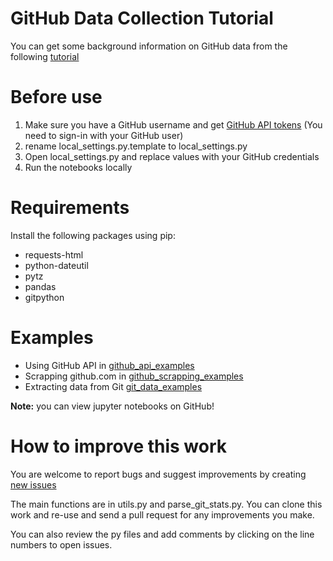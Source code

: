 # GitHub Data Collection Tutorial
You can get some background information on GitHub data from the following [tutorial](datasource.md)

# Before use
1. Make sure you have a GitHub username and get [GitHub API tokens](https://github.com/settings/tokens) (You need to sign-in with your GitHub user)
2. rename local_settings.py.template to local_settings.py
3. Open local_settings.py and replace values with your GitHub credentials
4. Run the notebooks locally

# Requirements
Install the following packages using pip:
- requests-html
- python-dateutil
- pytz
- pandas
- gitpython

# Examples
- Using GitHub API in [github_api_examples](./github_api_examples.ipynb)
- Scrapping github.com in [github_scrapping_examples](./github_scrapping_examples.ipynb)
- Extracting data from Git [git_data_examples](./git_data_examples.ipynb)

**Note:** you can view jupyter notebooks on GitHub!

# How to improve this work

You are welcome to report bugs and suggest improvements by creating [new issues](https://github.com/qmisr/github_data_tutorial/issues/new)


The main functions are in utils.py and parse_git_stats.py. You can clone this work and re-use and send a pull request for any improvements you make.

You can also review the py files and add comments by clicking on the line numbers to open issues.

